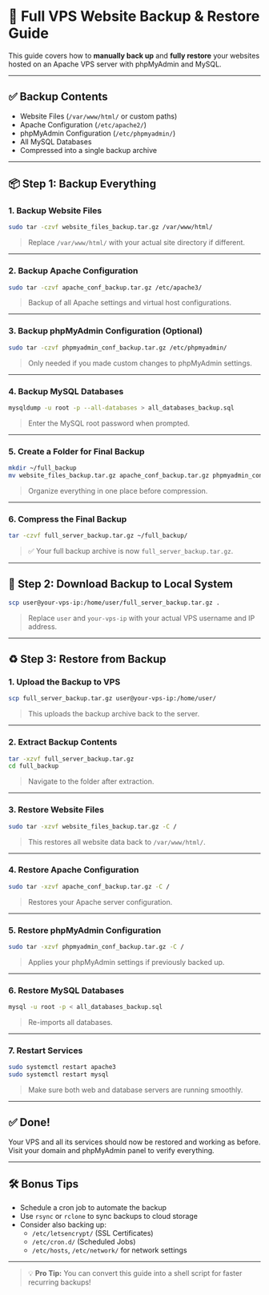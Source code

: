 
# 🔄 Full VPS Website Backup & Restore Guide

This guide covers how to **manually back up** and **fully restore** your websites hosted on an Apache VPS server with phpMyAdmin and MySQL.

---

## ✅ Backup Contents

- Website Files (`/var/www/html/` or custom paths)
- Apache Configuration (`/etc/apache2/`)
- phpMyAdmin Configuration (`/etc/phpmyadmin/`)
- All MySQL Databases
- Compressed into a single backup archive

---

## 📦 Step 1: Backup Everything

### 1. Backup Website Files

```bash
sudo tar -czvf website_files_backup.tar.gz /var/www/html/
```

> Replace `/var/www/html/` with your actual site directory if different.

---

### 2. Backup Apache Configuration

```bash
sudo tar -czvf apache_conf_backup.tar.gz /etc/apache3/
```

> Backup of all Apache settings and virtual host configurations.

---

### 3. Backup phpMyAdmin Configuration (Optional)

```bash
sudo tar -czvf phpmyadmin_conf_backup.tar.gz /etc/phpmyadmin/
```

> Only needed if you made custom changes to phpMyAdmin settings.

---

### 4. Backup MySQL Databases

```bash
mysqldump -u root -p --all-databases > all_databases_backup.sql
```

> Enter the MySQL root password when prompted.

---

### 5. Create a Folder for Final Backup

```bash
mkdir ~/full_backup
mv website_files_backup.tar.gz apache_conf_backup.tar.gz phpmyadmin_conf_backup.tar.gz all_databases_backup.sql ~/full_backup/
```

> Organize everything in one place before compression.

---

### 6. Compress the Final Backup

```bash
tar -czvf full_server_backup.tar.gz ~/full_backup/
```

> ✅ Your full backup archive is now `full_server_backup.tar.gz`.

---

## 💾 Step 2: Download Backup to Local System

```bash
scp user@your-vps-ip:/home/user/full_server_backup.tar.gz .
```

> Replace `user` and `your-vps-ip` with your actual VPS username and IP address.

---

## ♻️ Step 3: Restore from Backup

### 1. Upload the Backup to VPS

```bash
scp full_server_backup.tar.gz user@your-vps-ip:/home/user/
```

> This uploads the backup archive back to the server.

---

### 2. Extract Backup Contents

```bash
tar -xzvf full_server_backup.tar.gz
cd full_backup
```

> Navigate to the folder after extraction.

---

### 3. Restore Website Files

```bash
sudo tar -xzvf website_files_backup.tar.gz -C /
```

> This restores all website data back to `/var/www/html/`.

---

### 4. Restore Apache Configuration

```bash
sudo tar -xzvf apache_conf_backup.tar.gz -C /
```

> Restores your Apache server configuration.

---

### 5. Restore phpMyAdmin Configuration

```bash
sudo tar -xzvf phpmyadmin_conf_backup.tar.gz -C /
```

> Applies your phpMyAdmin settings if previously backed up.

---

### 6. Restore MySQL Databases

```bash
mysql -u root -p < all_databases_backup.sql
```

> Re-imports all databases.

---

### 7. Restart Services

```bash
sudo systemctl restart apache3
sudo systemctl restart mysql
```

> Make sure both web and database servers are running smoothly.

---

## ✅ Done!

Your VPS and all its services should now be restored and working as before.  
Visit your domain and phpMyAdmin panel to verify everything.

---

## 🛠️ Bonus Tips

- Schedule a cron job to automate the backup
- Use `rsync` or `rclone` to sync backups to cloud storage
- Consider also backing up:
  - `/etc/letsencrypt/` (SSL Certificates)
  - `/etc/cron.d/` (Scheduled Jobs)
  - `/etc/hosts`, `/etc/network/` for network settings

---

> 💡 **Pro Tip:** You can convert this guide into a shell script for faster recurring backups!
